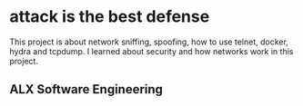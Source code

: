 # attack is the best defense

This project is about network sniffing, spoofing, how to use telnet, docker, hydra and tcpdump. I learned about security and how networks work in this project.

## ALX Software Engineering
